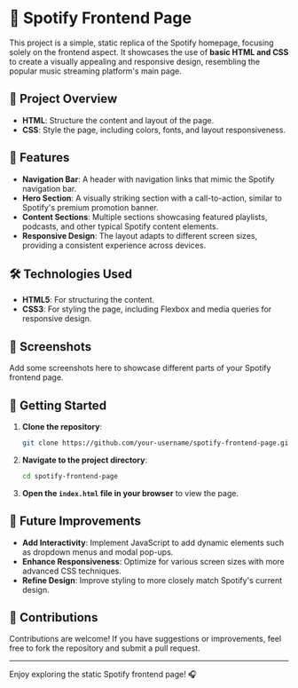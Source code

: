 # 🎵 Spotify Frontend Page

This project is a simple, static replica of the Spotify homepage, focusing solely on the frontend aspect. It showcases the use of **basic HTML and CSS** to create a visually appealing and responsive design, resembling the popular music streaming platform's main page.

## 🌟 Project Overview

- **HTML**: Structure the content and layout of the page.
- **CSS**: Style the page, including colors, fonts, and layout responsiveness.

## 🎨 Features

- **Navigation Bar**: A header with navigation links that mimic the Spotify navigation bar.
- **Hero Section**: A visually striking section with a call-to-action, similar to Spotify's premium promotion banner.
- **Content Sections**: Multiple sections showcasing featured playlists, podcasts, and other typical Spotify content elements.
- **Responsive Design**: The layout adapts to different screen sizes, providing a consistent experience across devices.

## 🛠️ Technologies Used

- **HTML5**: For structuring the content.
- **CSS3**: For styling the page, including Flexbox and media queries for responsive design.

## 📸 Screenshots

Add some screenshots here to showcase different parts of your Spotify frontend page.

## 🚀 Getting Started

1. **Clone the repository**:
   ```bash
   git clone https://github.com/your-username/spotify-frontend-page.git
   ```
2. **Navigate to the project directory**:
   ```bash
   cd spotify-frontend-page
   ```
3. **Open the `index.html` file in your browser** to view the page.

## 📝 Future Improvements

- **Add Interactivity**: Implement JavaScript to add dynamic elements such as dropdown menus and modal pop-ups.
- **Enhance Responsiveness**: Optimize for various screen sizes with more advanced CSS techniques.
- **Refine Design**: Improve styling to more closely match Spotify's current design.

## 🙌 Contributions

Contributions are welcome! If you have suggestions or improvements, feel free to fork the repository and submit a pull request.


---

Enjoy exploring the static Spotify frontend page! 🎧
